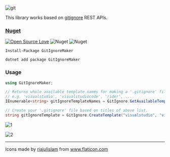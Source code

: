 ![git](https://user-images.githubusercontent.com/8418700/141340397-ba46ceee-ffee-4e02-a33e-372967fce97e.png)


This library works based on [gitignore](https://www.toptal.com/developers/gitignore) REST APIs.

### [Nuget](https://www.nuget.org/packages/GitIgnoreMaker/)

[![Open Source Love](https://badges.frapsoft.com/os/mit/mit.svg?v=102)](https://opensource.org/licenses/MIT)
![Nuget](https://img.shields.io/nuget/v/GitIgnoreMaker)
![Nuget](https://img.shields.io/nuget/dt/GitIgnoreMaker)

```
Install-Package GitIgnoreMaker

dotnet add package GitIgnoreMaker
```

### Usage

```cs
using GitIgnoreMaker;

// Returns whole available template names for making a '.gitignore' file. 
// e.g. 'visualstudio', 'visualstudiocode', 'rider', ...
IEnumerable<string> gitIgnoreTemplateNames = GitIgnore.GetAvailableTemplateNames();

// Create your '.gitignore' file based on titles of above list.
string gitIgnoreTemplate = GitIgnore.CreateTemplate("visualstudio", "visualstudiocode", "rider");
```

![1](https://user-images.githubusercontent.com/8418700/142764009-aa9a52b6-6720-4234-a03e-14308be43a74.png)

![2](https://user-images.githubusercontent.com/8418700/142763957-277875ee-fa87-49a7-8cf0-e469a17ddaf4.png)

<hr/>
<div>Icons made by <a href="" title="riajulislam">riajulislam</a> from <a href="https://www.flaticon.com/" title="Flaticon">www.flaticon.com</a></div>
